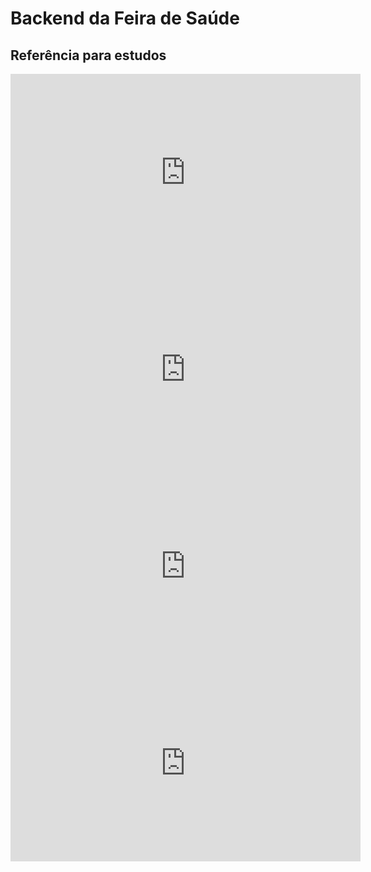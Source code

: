 # Backend da Feira de Saúde

## Referência para estudos

<iframe width="560" height="315" src="https://www.youtube.com/embed/videoseries?list=PLE0DHiXlN_qqRNX4KpkNKvFswCXHUwoyL" title="YouTube video player" frameborder="0" allow="accelerometer; autoplay; clipboard-write; encrypted-media; gyroscope; picture-in-picture" allowfullscreen></iframe>

<iframe width="560" height="315" src="https://www.youtube.com/embed/cBIUOL6MFXw" title="YouTube video player" frameborder="0" allow="accelerometer; autoplay; clipboard-write; encrypted-media; gyroscope; picture-in-picture" allowfullscreen></iframe>

<iframe width="560" height="315" src="https://www.youtube.com/embed/0Idug0e9tPw" title="YouTube video player" frameborder="0" allow="accelerometer; autoplay; clipboard-write; encrypted-media; gyroscope; picture-in-picture" allowfullscreen></iframe>

<iframe width="560" height="315" src="https://www.youtube.com/embed/6mXi2RY5Wtw" title="YouTube video player" frameborder="0" allow="accelerometer; autoplay; clipboard-write; encrypted-media; gyroscope; picture-in-picture" allowfullscreen></iframe>